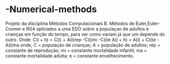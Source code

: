# -Numerical-methods
Projeto da disciplina Métodos Computacionais B.
Métodos de Euler,Euler-Cromer e RG4 aplicados a uma EDO sobre a populaçao de adultos e crianças em função do tempo, para ver como variam já que um depende do outro. Onde: 
    C(i + h) = C(i) + A(i)rep -C(i)mi -C(i)e
    A(i + h) = A(i) + C(i)e -A(i)ma
    onde, 
    C = população de crianças;
    A = população de adultos;
    rep = constante de reprodução;
    mi = constante mortalidade infantil;
    ma = constante mortalidade adulta;
    e = constante envelhecimento.

